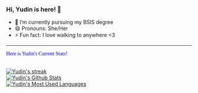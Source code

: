 ### Hi, Yudin is here! 👋

<!--
**yudin4/yudin4** is a ✨ _special_ ✨ repository because its `README.md` (this file) appears on your GitHub profile.

Here are some ideas to get you started:
-->

- 🔭 I’m currently pursuing my BSIS degree
- 😄 Pronouns: She/Her
- ⚡ Fun fact: I love walking to anywhere <3


<hr>

<p style="color:blue;font-family:Comic Sans">Here is Yudin's Current Stats!</p>

<br>
 <a href="https://github.com/yudin4/github-readme-streak-stats">
        <img title="🔥 Get streak stats for your profile at git.io/streak-stats" alt="Yudin's streak" src="https://github-readme-streak-stats.herokuapp.com/?user=yudin4&theme=black-ice&hide_border=true&stroke=0000&background=060A0CD0"/>
 </a>
<br>
<a href="https://github.com/yudin4/github-readme-stats"><img alt="Yudin's Github Stats" src="https://github-readme-stats.vercel.app/api?username=yudin4&show_icons=true&count_private=true&theme=react&hide_border=true&bg_color=0D1117" /></a>
<br>
<a href="https://github.com/yudin4/github-readme-stats"><img alt="Yudin's Most Used Languages" src="https://github-readme-stats.vercel.app/api/top-langs/?username=yudin4&langs_count=8&count_private=true&layout=compact&theme=react&hide_border=true&bg_color=0D1117" /></a>
